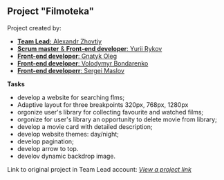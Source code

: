## Project "Filmoteka"

Project created by:

- [**Team Lead:** Alexandr Zhovtiy](https://github.com/AleksZhov)
- [**Scrum master** & **Front-end developer**: Yurii Rykov](https://github.com/Yurii-Rykov)
- [**Front-end developer**: Gnatyk Oleg](https://github.com/GnatykOleg)
- [**Front-end developer**: Volodymyr Bondarenko](https://github.com/Qweeqer)
- [**Front-end developerr**: Sergei Maslov](https://github.com/gsmoff)

**Tasks**

- develop a website for searching flms;
- Adaptive layout for three breakpoints 320px, 768px, 1280px 
- orgonize user's library for collecting favourite and watched films;
- orgonize for user's library an opportunity to delete movie from library;
- develop a movie card with detailed description;
- develop website themes: day/night;
- develop pagination;
- develop arrow to top.
- develov dynamic backdrop image.

Link to original project in Team Lead account:
[_View a project link_](https://github.com/AleksZhov/project-js-group2)
